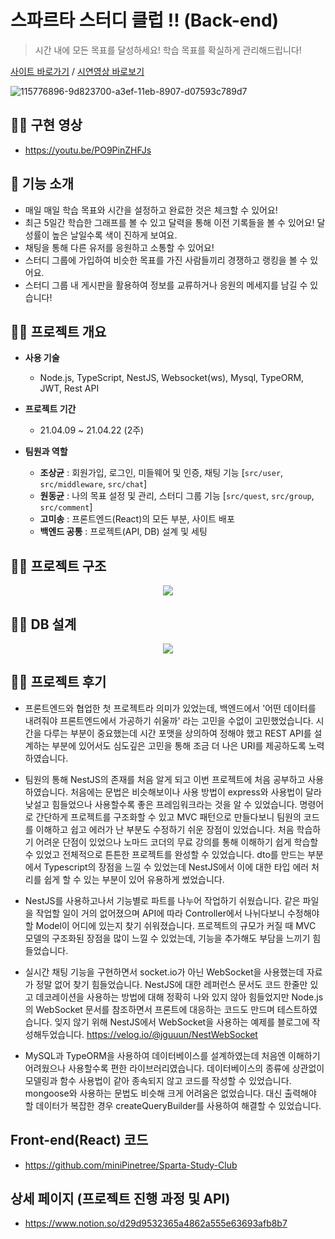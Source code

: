 # 스파르타 스터디 클럽 !! (Back-end)

>시간 내에 모든 목표를 달성하세요! 학습 목표를 확실하게 관리해드립니다!

[사이트 바로가기](http://mini-talk.shop.s3-website.ap-northeast-2.amazonaws.com/group) /
[시연영상 바로보기](https://www.youtube.com/watch?v=PO9PinZHFJs)

![115776896-9d823700-a3ef-11eb-8907-d07593c789d7](https://user-images.githubusercontent.com/58046372/115961211-5fe8ef80-a550-11eb-9b0a-ff0bbe7fd461.png)

## 🏄‍♀️ 구현 영상
- https://youtu.be/PO9PinZHFJs

## 🚴 기능 소개
- 매일 매일 학습 목표와 시간을 설정하고 완료한 것은 체크할 수 있어요!
- 최근 5일간 학습한 그래프를 볼 수 있고 달력을 통해 이전 기록들을 볼 수 있어요! 달성률이 높은 날일수록 색이 진하게 보여요.
- 채팅을 통해 다른 유저를 응원하고 소통할 수 있어요!
- 스터디 그룹에 가입하여 비슷한 목표를 가진 사람들끼리 경쟁하고 랭킹을 볼 수 있어요.
- 스터디 그룹 내 게시판을 활용하여 정보를 교류하거나 응원의 메세지를 남길 수 있습니다!

## 🏊‍♂️ 프로젝트 개요
- **사용 기술**
  - Node.js, TypeScript, NestJS, Websocket(ws), Mysql, TypeORM, JWT, Rest API

- **프로젝트 기간**
  - 21.04.09 ~ 21.04.22 (2주)

- **팀원과 역할**
  - **조상균** : 회원가입, 로그인, 미들웨어 및 인증, 채팅 기능 [``src/user``, ``src/middleware``, ``src/chat``]
  - **원동균** : 나의 목표 설정 및 관리, 스터디 그룹 기능 [``src/quest``, ``src/group``, ``src/comment``]
  - **고미송** : 프론트엔드(React)의 모든 부분, 사이트 배포
  - **백엔드 공통** :  프로젝트(API, DB) 설계 및 세팅


## 🚣‍♀️ 프로젝트 구조
<p align="center"><img src="https://user-images.githubusercontent.com/52685665/120212383-e50ca600-c26c-11eb-8ae8-958871f40984.png"></p>

## 🧗‍♀️ DB 설계
<p align="center"><img src="https://user-images.githubusercontent.com/52685665/120213443-2baed000-c26e-11eb-9872-6f84bcf0eb71.png"></p>

## 🏋️‍♀️ 프로젝트 후기
- 프론트엔드와 협업한 첫 프로젝트라 의미가 있었는데, 백엔드에서 '어떤 데이터를 내려줘야 프론트엔드에서 가공하기 쉬울까' 라는 고민을 수없이 고민했었습니다. 시간을 다루는 부분이 중요했는데 시간 포맷을 상의하여 정해야 했고 REST API를 설계하는 부분에 있어서도 심도깊은 고민을 통해 조금 더 나은 URI를 제공하도록 노력하였습니다.

- 팀원의 통해 NestJS의 존재를 처음 알게 되고 이번 프로젝트에 처음 공부하고 사용하였습니다. 처음에는 문법은 비슷해보이나 사용 방법이 express와 사용법이 달라 낮설고 힘들었으나 사용할수록 좋은 프레임워크라는 것을 알 수 있었습니다. 명령어로 간단하게 프로젝트를 구조화할 수 있고 MVC 패턴으로 만들다보니 팀원의 코드를 이해하고 쉽고 에러가 난 부분도 수정하기 쉬운 장점이 있었습니다. 처음 학습하기 어려운 단점이 있었으나 노마드 코더의 무료 강의를 통해 이해하기 쉽게 학습할 수 있었고 전체적으로 튼튼한 프로젝트를 완성할 수 있었습니다. dto를 만드는 부분에서 Typescript의 장점을 느낄 수 있었는데 NestJS에서 이에 대한 타입 에러 처리를 쉽게 할 수 있는 부분이 있어 유용하게 썼었습니다.

- NestJS를 사용하고나서 기능별로 파트를 나누어 작업하기 쉬웠습니다. 같은 파일을 작업할 일이 거의 없어졌으며 API에 따라 Controller에서 나뉘다보니 수정해야할 Model이 어디에 있는지 찾기 쉬워졌습니다. 프로젝트의 규모가 커질 때 MVC 모델의 구조화된 장점을 많이 느낄 수 있었는데, 기능을 추가해도 부담을 느끼기 힘들었습니다.

- 실시간 채팅 기능을 구현하면서 socket.io가 아닌 WebSocket을 사용했는데 자료가 정말 없어 찾기 힘들었습니다. NestJS에 대한 레퍼런스 문서도 코드 한줄만 있고 데코레이션을 사용하는 방법에 대해 정확히 나와 있지 않아 힘들었지만 Node.js의 WebSocket 문서를 참조하면서 프론트에 대응하는 코드도 만드며 테스트하였습니다. 잊지 않기 위해 NestJS에서 WebSocket을 사용하는 예제를 블로그에 작성해두었습니다. https://velog.io/@jguuun/NestWebSocket

- MySQL과 TypeORM을 사용하여 데이터베이스를 설계하였는데 처음엔 이해하기 어려웠으나 사용할수록 편한 라이브러리였습니다. 데이터베이스의 종류에 상관없이 모델링과 함수 사용법이 같아 종속되지 않고 코드를 작성할 수 있었습니다. mongoose와 사용하는 문법도 비슷해 크게 어려움은 없었습니다. 대신 출력해야 할 데이터가 복잡한 경우 createQueryBuilder를 사용하여 해결할 수 있었습니다.


## Front-end(React) 코드
- https://github.com/miniPinetree/Sparta-Study-Club

## 상세 페이지 (프로젝트 진행 과정 및 API)
- https://www.notion.so/d29d9532365a4862a555e63693afb8b7
